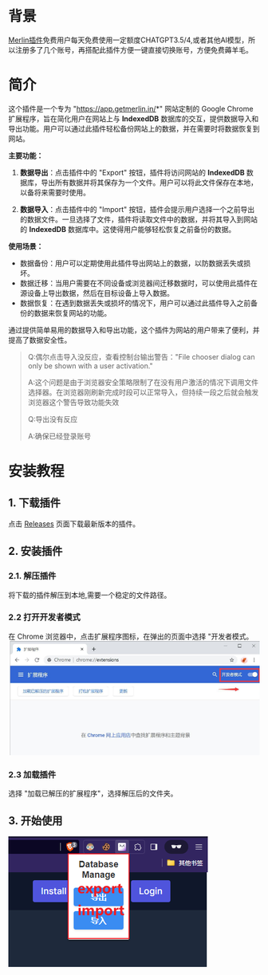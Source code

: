 # 背景
[Merlin插件](https://chromewebstore.google.com/detail/merlin-1-click-access-to/camppjleccjaphfdbohjdohecfnoikec)免费用户每天免费使用一定额度CHATGPT3.5/4,或者其他AI模型，所以注册多了几个账号，再搭配此插件方便一键直接切换账号，方便免费薅羊毛。

# 简介

这个插件是一个专为 "https://app.getmerlin.in/*" 网站定制的 Google Chrome 扩展程序，旨在简化用户在网站上与 **IndexedDB** 数据库的交互，提供数据导入和导出功能。用户可以通过此插件轻松备份网站上的数据，并在需要时将数据恢复到网站。

**主要功能：**

1. **数据导出**：点击插件中的 "Export" 按钮，插件将访问网站的 **IndexedDB** 数据库，导出所有数据并将其保存为一个文件。用户可以将此文件保存在本地，以备将来需要时使用。

2. **数据导入**：点击插件中的 "Import" 按钮，插件会提示用户选择一个之前导出的数据文件。一旦选择了文件，插件将读取文件中的数据，并将其导入到网站的 **IndexedDB** 数据库中。这使得用户能够轻松恢复之前备份的数据。

**使用场景：**

- 数据备份：用户可以定期使用此插件导出网站上的数据，以防数据丢失或损坏。
- 数据迁移：当用户需要在不同设备或浏览器间迁移数据时，可以使用此插件在源设备上导出数据，然后在目标设备上导入数据。
- 数据恢复：在遇到数据丢失或损坏的情况下，用户可以通过此插件导入之前备份的数据来恢复网站的功能。

通过提供简单易用的数据导入和导出功能，这个插件为网站的用户带来了便利，并提高了数据安全性。

> Q:偶尔点击导入没反应，查看控制台输出警告："File chooser dialog can only be shown with a user activation."
> 
> A:这个问题是由于浏览器安全策略限制了在没有用户激活的情况下调用文件选择器。在浏览器刚刷新完成时段可以正常导入，但持续一段之后就会触发浏览器这个警告导致功能失效
>
>
> Q:导出没有反应
>
> A:确保已经登录账号

# 安装教程

## 1. 下载插件

点击 [Releases](https://github.com/Scipline/MerlinDBManage/releases) 页面下载最新版本的插件。

## 2. 安装插件

### 2.1. 解压插件

将下载的插件解压到本地,需要一个稳定的文件路径。

### 2.2 打开开发者模式

在 Chrome 浏览器中，点击扩展程序图标，在弹出的页面中选择 "开发者模式。
![Alt text](images/HowToOpenDeveloperMode.png)

### 2.3 加载插件

选择 "加载已解压的扩展程序"，选择解压后的文件夹。
## 3. 开始使用
![Alt text](images/HowToUse.png)
